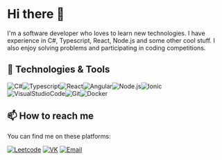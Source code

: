 # Hi there 👋

I'm a software developer who loves to learn new technologies. I have experience in C#, Typescript, React, Node.js and some other cool stuff. I also enjoy solving problems and participating in coding competitions.

## 🔧 Technologies & Tools

![C#](https://img.shields.io/badge/-C%23-090909?style=for-the-badge&logo=CSharp)![Typescript](https://img.shields.io/badge/-TypeScript-090909?style=for-the-badge&logo=TypeScript)![React](https://img.shields.io/badge/-React-090909?style=for-the-badge&logo=React)![Angular](https://img.shields.io/badge/-Angular-090909?style=for-the-badge&logo=Angular)![Node.js](https://img.shields.io/badge/-Node.js-090909?style=for-the-badge&logo=Node.js)![Ionic](https://img.shields.io/badge/-Ionic-090909?style=for-the-badge&logo=Ionic)\
![VisualStudioCode](https://img.shields.io/badge/-VScode-090909?style=for-the-badge&logo=VisualStudioCode)![Git](https://img.shields.io/badge/-Git-090909?style=for-the-badge&logo=Git)![Docker](https://img.shields.io/badge/-Docker-090909?style=for-the-badge&logo=Docker)

<!-- ## 📈 GitHub Stats

! [GitHub Stats]

## 🏆 LeetCode Profile

![LeetCode Stats] !-->

## 📫 How to reach me

You can find me on these platforms:

[![Leetcode](https://img.shields.io/badge/-LeetCode-090909?style=for-the-badge&logo=LeetCode)](https://leetcode.com/WaxmenXXX) [![VK](https://img.shields.io/badge/-Vk-090909?style=for-the-badge&logo=vk)](https://vk.com/waxmen_xxx) [![Email](https://img.shields.io/badge/-Email-090909?style=for-the-badge&logo=gmail)](mailto:AleksandrovichPA@mer.ci.nsu.ru)
